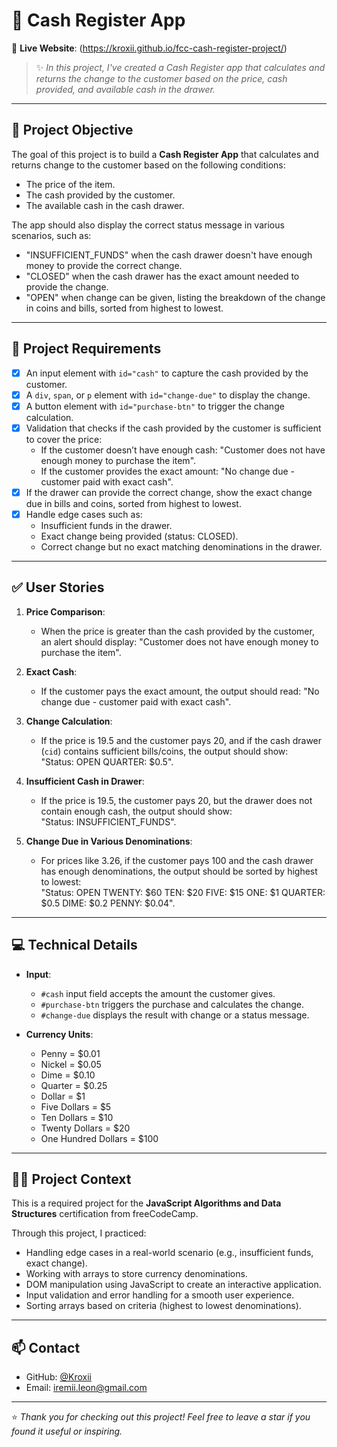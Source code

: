 # 🏦 Cash Register App

🔗 **Live Website**: (https://kroxii.github.io/fcc-cash-register-project/)

> ✨ *In this project, I've created a Cash Register app that calculates and returns the change to the customer based on the price, cash provided, and available cash in the drawer.*

---

## 🎯 Project Objective

The goal of this project is to build a **Cash Register App** that calculates and returns change to the customer based on the following conditions:
- The price of the item.
- The cash provided by the customer.
- The available cash in the cash drawer.

The app should also display the correct status message in various scenarios, such as:
- "INSUFFICIENT_FUNDS" when the cash drawer doesn't have enough money to provide the correct change.
- "CLOSED" when the cash drawer has the exact amount needed to provide the change.
- "OPEN" when change can be given, listing the breakdown of the change in coins and bills, sorted from highest to lowest.

---

## 📌 Project Requirements

- [x] An input element with `id="cash"` to capture the cash provided by the customer.
- [x] A `div`, `span`, or `p` element with `id="change-due"` to display the change.
- [x] A button element with `id="purchase-btn"` to trigger the change calculation.
- [x] Validation that checks if the cash provided by the customer is sufficient to cover the price:
  - If the customer doesn’t have enough cash: "Customer does not have enough money to purchase the item".
  - If the customer provides the exact amount: "No change due - customer paid with exact cash".
- [x] If the drawer can provide the correct change, show the exact change due in bills and coins, sorted from highest to lowest.
- [x] Handle edge cases such as:
  - Insufficient funds in the drawer.
  - Exact change being provided (status: CLOSED).
  - Correct change but no exact matching denominations in the drawer.

---

## ✅ User Stories

1. **Price Comparison**:
   - When the price is greater than the cash provided by the customer, an alert should display: "Customer does not have enough money to purchase the item".
   
2. **Exact Cash**:
   - If the customer pays the exact amount, the output should read: "No change due - customer paid with exact cash".

3. **Change Calculation**:
   - If the price is 19.5 and the customer pays 20, and if the cash drawer (`cid`) contains sufficient bills/coins, the output should show:  
   "Status: OPEN QUARTER: $0.5".

4. **Insufficient Cash in Drawer**:
   - If the price is 19.5, the customer pays 20, but the drawer does not contain enough cash, the output should show:  
   "Status: INSUFFICIENT_FUNDS".

5. **Change Due in Various Denominations**:
   - For prices like 3.26, if the customer pays 100 and the cash drawer has enough denominations, the output should be sorted by highest to lowest:  
   "Status: OPEN TWENTY: $60 TEN: $20 FIVE: $15 ONE: $1 QUARTER: $0.5 DIME: $0.2 PENNY: $0.04".

---

## 💻 Technical Details

- **Input**: 
  - `#cash` input field accepts the amount the customer gives.
  - `#purchase-btn` triggers the purchase and calculates the change.
  - `#change-due` displays the result with change or a status message.

- **Currency Units**: 
  - Penny = $0.01
  - Nickel = $0.05
  - Dime = $0.10
  - Quarter = $0.25
  - Dollar = $1
  - Five Dollars = $5
  - Ten Dollars = $10
  - Twenty Dollars = $20
  - One Hundred Dollars = $100

---

## 🧑‍💻 Project Context

This is a required project for the **JavaScript Algorithms and Data Structures** certification from freeCodeCamp.

Through this project, I practiced:

- Handling edge cases in a real-world scenario (e.g., insufficient funds, exact change).
- Working with arrays to store currency denominations.
- DOM manipulation using JavaScript to create an interactive application.
- Input validation and error handling for a smooth user experience.
- Sorting arrays based on criteria (highest to lowest denominations).

---

## 📫 Contact

- GitHub: [@Kroxii](https://github.com/kroxii)   
- Email: [iremii.leon@gmail.com](mailto:remii.leon@gmail.com)
---

⭐ *Thank you for checking out this project! Feel free to leave a star if you found it useful or inspiring.*

